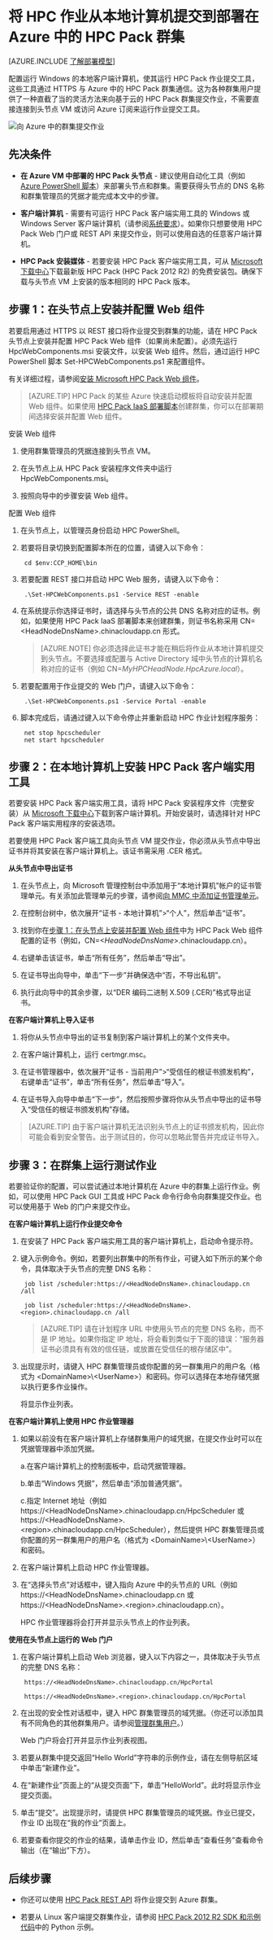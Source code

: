 <properties
 pageTitle="在 Azure 中将作业提交到 HPC Pack 群集 | Azure"
 description="了解如何设置本地计算机，以将作业提交到 Azure 中的 HPC Pack 群集"
 services="virtual-machines-windows"
 documentationCenter=""
 authors="dlepow"
 manager="timlt"
 editor=""
 tags="azure-resource-manager,azure-service-management,hpc-pack"/>
<tags
ms.service="virtual-machines-windows"
 ms.devlang="na"
 ms.topic="article"
 ms.tgt_pltfrm="vm-multiple"
 ms.workload="big-compute"
 ms.date="10/14/2016"
 wacn.date="08/08/2016"
 ms.author="danlep"/>

# 将 HPC 作业从本地计算机提交到部署在 Azure 中的 HPC Pack 群集

[AZURE.INCLUDE [了解部署模型](../../includes/learn-about-deployment-models-both-include.md)]

配置运行 Windows 的本地客户端计算机，使其运行 HPC Pack 作业提交工具，这些工具通过 HTTPS 与 Azure 中的 HPC Pack 群集通信。这为各种群集用户提供了一种直截了当的灵活方法来向基于云的 HPC Pack 群集提交作业，不需要直接连接到头节点 VM 或访问 Azure 订阅来运行作业提交工具。

![向 Azure 中的群集提交作业][jobsubmit]

## 先决条件

* **在 Azure VM 中部署的 HPC Pack 头节点** - 建议使用自动化工具（例如 [Azure PowerShell 脚本](/documentation/articles/virtual-machines-windows-classic-hpcpack-cluster-powershell-script/)）来部署头节点和群集。需要获得头节点的 DNS 名称和群集管理员的凭据才能完成本文中的步骤。

* **客户端计算机** - 需要有可运行 HPC Pack 客户端实用工具的 Windows 或 Windows Server 客户端计算机（请参阅[系统要求](https://technet.microsoft.com/zh-cn/library/dn535781.aspx)）。如果你只想要使用 HPC Pack Web 门户或 REST API 来提交作业，则可以使用自选的任意客户端计算机。

* **HPC Pack 安装媒体** - 若要安装 HPC Pack 客户端实用工具，可从 [Microsoft 下载中心](http://go.microsoft.com/fwlink/?LinkId=328024)下载最新版 HPC Pack (HPC Pack 2012 R2) 的免费安装包。确保下载与头节点 VM 上安装的版本相同的 HPC Pack 版本。

## <a name="step-1:-install-and-configure-the-web-components-on-the-head-node"></a> 步骤 1：在头节点上安装并配置 Web 组件

若要启用通过 HTTPS 以 REST 接口将作业提交到群集的功能，请在 HPC Pack 头节点上安装并配置 HPC Pack Web 组件（如果尚未配置）。必须先运行 HpcWebComponents.msi 安装文件，以安装 Web 组件。然后，通过运行 HPC PowerShell 脚本 Set-HPCWebComponents.ps1 来配置组件。

有关详细过程，请参阅[安装 Microsoft HPC Pack Web 组件](http://technet.microsoft.com/zh-cn/library/hh314627.aspx)。

>[AZURE.TIP] HPC Pack 的某些 Azure 快速启动模板将自动安装并配置 Web 组件。如果使用 [HPC Pack IaaS 部署脚本](/documentation/articles/virtual-machines-windows-classic-hpcpack-cluster-powershell-script/)创建群集，你可以在部署期间选择安装并配置 Web 组件。

安装 Web 组件

1. 使用群集管理员的凭据连接到头节点 VM。

2. 在头节点上从 HPC Pack 安装程序文件夹中运行 HpcWebComponents.msi。

3. 按照向导中的步骤安装 Web 组件。

配置 Web 组件

1. 在头节点上，以管理员身份启动 HPC PowerShell。

2. 若要将目录切换到配置脚本所在的位置，请键入以下命令：

	    cd $env:CCP_HOME\bin
	    
3. 若要配置 REST 接口并启动 HPC Web 服务，请键入以下命令：

	    .\Set-HPCWebComponents.ps1 -Service REST -enable 

4. 在系统提示你选择证书时，请选择与头节点的公共 DNS 名称对应的证书。例如，如果使用 HPC Pack IaaS 部署脚本来创建群集，则证书名称采用 CN=&lt;HeadNodeDnsName&gt;.chinacloudapp.cn 形式。

    >[AZURE.NOTE] 你必须选择此证书才能在稍后将作业从本地计算机提交到头节点。不要选择或配置与 Active Directory 域中头节点的计算机名称对应的证书（例如 CN=*MyHPCHeadNode.HpcAzure.local*）。

5. 若要配置用于作业提交的 Web 门户，请键入以下命令：

	    .\Set-HPCWebComponents.ps1 -Service Portal -enable
	    
6. 脚本完成后，请通过键入以下命令停止并重新启动 HPC 作业计划程序服务：

	    net stop hpcscheduler
	    net start hpcscheduler

## 步骤 2：在本地计算机上安装 HPC Pack 客户端实用工具

若要安装 HPC Pack 客户端实用工具，请将 HPC Pack 安装程序文件（完整安装）从 [Microsoft 下载中心](http://go.microsoft.com/fwlink/?LinkId=328024)下载到客户端计算机。开始安装时，请选择针对 HPC Pack 客户端实用程序的安装选项。

若要使用 HPC Pack 客户端工具向头节点 VM 提交作业，你必须从头节点中导出证书并将其安装在客户端计算机上。该证书需采用 .CER 格式。

**从头节点中导出证书**

1. 在头节点上，向 Microsoft 管理控制台中添加用于“本地计算机”帐户的证书管理单元。有关添加此管理单元的步骤，请参阅[向 MMC 中添加证书管理单元](https://technet.microsoft.com/zh-cn/library/cc754431.aspx)。

2. 在控制台树中，依次展开“证书 - 本地计算机”>“个人”，然后单击“证书”。

3. 找到你在[步骤 1：在头节点上安装并配置 Web 组件](#step-1:-install-and-configure-the-web-components-on-the-head-node)中为 HPC Pack Web 组件配置的证书（例如，CN=&lt;*HeadNodeDnsName*&gt;.chinacloudapp.cn）。

4. 右键单击该证书，单击“所有任务”，然后单击“导出”。

5. 在证书导出向导中，单击“下一步”并确保选中“否，不导出私钥”。

6. 执行此向导中的其余步骤，以“DER 编码二进制 X.509 (.CER)”格式导出证书。


**在客户端计算机上导入证书**


1. 将你从头节点中导出的证书复制到客户端计算机上的某个文件夹中。

2. 在客户端计算机上，运行 certmgr.msc。

3. 在证书管理器中，依次展开“证书 - 当前用户”>“受信任的根证书颁发机构”，右键单击“证书”，单击“所有任务”，然后单击“导入”。

4. 在证书导入向导中单击“下一步”，然后按照步骤将你从头节点中导出的证书导入“受信任的根证书颁发机构”存储。



>[AZURE.TIP] 由于客户端计算机无法识别头节点上的证书颁发机构，因此你可能会看到安全警告。出于测试目的，你可以忽略此警告并完成证书导入。

## 步骤 3：在群集上运行测试作业

若要验证你的配置，可以尝试通过本地计算机在 Azure 中的群集上运行作业。例如，可以使用 HPC Pack GUI 工具或 HPC Pack 命令行命令向群集提交作业。也可以使用基于 Web 的门户来提交作业。


**在客户端计算机上运行作业提交命令**


1. 在安装了 HPC Pack 客户端实用工具的客户端计算机上，启动命令提示符。

2. 键入示例命令。例如，若要列出群集中的所有作业，可键入如下所示的某个命令，具体取决于头节点的完整 DNS 名称：

	    job list /scheduler:https://<HeadNodeDnsName>.chinacloudapp.cn /all
	
	    job list /scheduler:https://<HeadNodeDnsName>.<region>.chinacloudapp.cn /all

    >[AZURE.TIP] 请在计划程序 URL 中使用头节点的完整 DNS 名称，而不是 IP 地址。如果你指定 IP 地址，将会看到类似于下面的错误：“服务器证书必须具有有效的信任链，或放置在受信任的根存储区中”。

3. 出现提示时，请键入 HPC 群集管理员或你配置的另一群集用户的用户名（格式为 &lt;DomainName&gt;\\&lt;UserName&gt;）和密码。你可以选择在本地存储凭据以执行更多作业操作。

    将显示作业列表。


**在客户端计算机上使用 HPC 作业管理器**

1. 如果以前没有在客户端计算机上存储群集用户的域凭据，在提交作业时可以在凭据管理器中添加凭据。

    a.在客户端计算机上的控制面板中，启动凭据管理器。

    b.单击“Windows 凭据”，然后单击“添加普通凭据”。

    c.指定 Internet 地址（例如 https://&lt;HeadNodeDnsName&gt;.chinacloudapp.cn/HpcScheduler 或 https://&lt;HeadNodeDnsName&gt;.&lt;region&gt;.chinacloudapp.cn/HpcScheduler），然后提供 HPC 群集管理员或你配置的另一群集用户的用户名（格式为 &lt;DomainName&gt;\\&lt;UserName&gt;）和密码。

2. 在客户端计算机上启动 HPC 作业管理器。

3. 在“选择头节点”对话框中，键入指向 Azure 中的头节点的 URL（例如 https://&lt;HeadNodeDnsName&gt;.chinacloudapp.cn 或 https://&lt;HeadNodeDnsName&gt;.&lt;region&gt;.chinacloudapp.cn）。

    HPC 作业管理器将会打开并显示头节点上的作业列表。

**使用在头节点上运行的 Web 门户**

1. 在客户端计算机上启动 Web 浏览器，键入以下内容之一，具体取决于头节点的完整 DNS 名称：

		https://<HeadNodeDnsName>.chinacloudapp.cn/HpcPortal
	
		https://<HeadNodeDnsName>.<region>.chinacloudapp.cn/HpcPortal
	    
2. 在出现的安全性对话框中，键入 HPC 群集管理员的域凭据。（你还可以添加具有不同角色的其他群集用户。请参阅[管理群集用户](https://technet.microsoft.com/zh-cn/library/ff919335.aspx)。）

    Web 门户将会打开并显示作业列表视图。

3. 若要从群集中提交返回“Hello World”字符串的示例作业，请在左侧导航区域中单击“新建作业”。

4. 在“新建作业”页面上的“从提交页面”下，单击“HelloWorld”。此时将显示作业提交页面。

5. 单击“提交”。出现提示时，请提供 HPC 群集管理员的域凭据。作业已提交，作业 ID 出现在“我的作业”页面上。

6. 若要查看你提交的作业的结果，请单击作业 ID，然后单击“查看任务”查看命令输出（在“输出”下方）。

## 后续步骤

* 你还可以使用 [HPC Pack REST API](http://social.technet.microsoft.com/wiki/contents/articles/7737.creating-and-submitting-jobs-by-using-the-rest-api-in-microsoft-hpc-pack-windows-hpc-server.aspx) 将作业提交到 Azure 群集。

* 若要从 Linux 客户端提交群集作业，请参阅 [HPC Pack 2012 R2 SDK 和示例代码](https://www.microsoft.com/download/details.aspx?id=41633)中的 Python 示例。


<!--Image references-->
[jobsubmit]: ./media/virtual-machines-windows-hpcpack-cluster-submit-jobs/jobsubmit.png

<!---HONumber=Mooncake_0801_2016-->